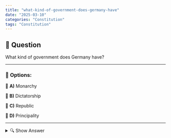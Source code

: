 ```yaml
---
title: "what-kind-of-government-does-germany-have"
date: "2025-03-10"
categories: "Constitution"
tags: "Constitution"
---
```


## 📌 **Question**

What kind of government does Germany have?



---

### 📝 **Options:**

🔘 **A)** Monarchy

🔘 **B)** Dictatorship

🔘 **C)** Republic

🔘 **D)** Principality

---

<details>
  <summary>🔍 Show Answer</summary>

  <p>
💡  <b>Correct Answer:</b>  c
  </p>
  <p>
    📖<b>Explanation:</b>
    Germany is a federal parliamentary democracy in Central Europe. The political system is based on a constitution, the Basic Law, which was introduced in 1949. The Federal Republic of Germany consists of 16 federal states that have their own governments. The legislature consists of the Bundestag and the Bundesrat, while the Federal Chancellor heads the executive. Germany does not have a monarchy, dictatorship or principality as a form of government. This system promotes democratic principles, the rule of law and power-sharing.
  </p>
</details>
